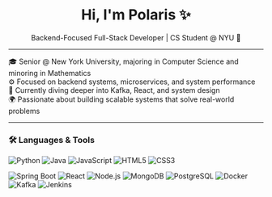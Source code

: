 <!--
**Polaris-Wu450/Polaris-Wu450** is a ✨ _special_ ✨ repository because its `README.md` (this file) appears on your GitHub profile.

Here are some ideas to get you started:

- 🔭 I’m currently working on ...
- 🌱 I’m currently learning ...
- 👯 I’m looking to collaborate on ...
- 🤔 I’m looking for help with ...
- 💬 Ask me about ...
- 📫 How to reach me: ...
- 😄 Pronouns: ...
- ⚡ Fun fact: ...
-->

<h1 align="center">Hi, I'm Polaris ✨</h1>
<p align="center">Backend-Focused Full-Stack Developer | CS Student @ NYU 🗽</p>

---

🎓 Senior @ New York University, majoring in Computer Science and minoring in Mathematics  
⚙️ Focused on backend systems, microservices, and system performance  
🌱 Currently diving deeper into Kafka, React, and system design  
🌍 Passionate about building scalable systems that solve real-world problems

---

### 🛠️ Languages & Tools

![Python](https://img.shields.io/badge/-Python-3776AB?logo=python&logoColor=white&style=flat)
![Java](https://img.shields.io/badge/-Java-007396?logo=java&logoColor=white&style=flat)
![JavaScript](https://img.shields.io/badge/-JavaScript-F7DF1E?logo=javascript&logoColor=black&style=flat)
![HTML5](https://img.shields.io/badge/-HTML5-E34F26?logo=html5&logoColor=white&style=flat)
![CSS3](https://img.shields.io/badge/-CSS3-1572B6?logo=css3&logoColor=white&style=flat)

![Spring Boot](https://img.shields.io/badge/-Spring%20Boot-6DB33F?logo=springboot&logoColor=white&style=flat)
![React](https://img.shields.io/badge/-React-61DAFB?logo=react&logoColor=black&style=flat)
![Node.js](https://img.shields.io/badge/-Node.js-339933?logo=nodedotjs&logoColor=white&style=flat)
![MongoDB](https://img.shields.io/badge/-MongoDB-47A248?logo=mongodb&logoColor=white&style=flat)
![PostgreSQL](https://img.shields.io/badge/-PostgreSQL-4169E1?logo=postgresql&logoColor=white&style=flat)
![Docker](https://img.shields.io/badge/-Docker-2496ED?logo=docker&logoColor=white&style=flat)
![Kafka](https://img.shields.io/badge/-Kafka-231F20?logo=apachekafka&logoColor=white&style=flat)
![Jenkins](https://img.shields.io/badge/-Jenkins-D24939?logo=jenkins&logoColor=white&style=flat)
